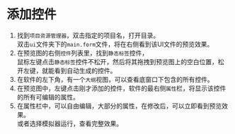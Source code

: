 # 添加控件
1. 找到`项目资源管理器`，双击指定的项目名，打开目录。   
   双击`ui`文件夹下的`main.form`文件，将在右侧看到该UI文件的预览效果。  
2. 在预览图的右侧`控件`列表里，找到`静态标签`控件，   
   鼠标左键点击`静态标签`控件不松开，然后将其拖拽到预览图上的空白位置，松开左键，就能看到自动生成的控件。   
3. 在软件的左下角，有一个`大纲`视图，可以查看底窗口下包含的所有控件。 
4. 在预览图中，左键点击刚才添加的控件，软件的最右侧`属性`栏，将显示该控件的所有可编辑的属性。
5. 在属性栏中，可以自由编辑，大部分的属性，在修改后，可以立即看到预览效果。  
   或者选择模拟器运行，查看完整效果。 




